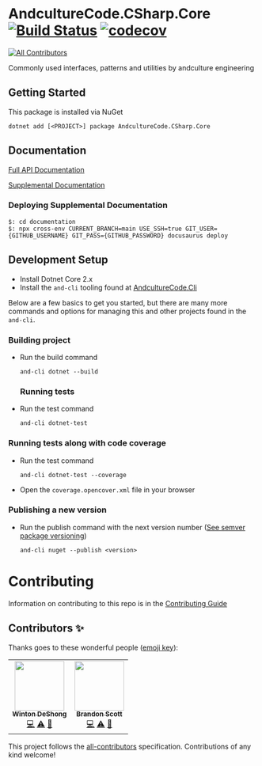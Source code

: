 # AndcultureCode.CSharp.Core [![Build Status](https://travis-ci.org/AndcultureCode/AndcultureCode.CSharp.Core.svg?branch=master)](https://travis-ci.org/AndcultureCode/AndcultureCode.CSharp.Core) [![codecov](https://codecov.io/gh/AndcultureCode/AndcultureCode.CSharp.Core/branch/master/graph/badge.svg)](https://codecov.io/gh/AndcultureCode/AndcultureCode.CSharp.Core) <!-- ALL-CONTRIBUTORS-BADGE:START - Do not remove or modify this section -->
[![All Contributors](https://img.shields.io/badge/all_contributors-2-orange.svg?style=flat-square)](#contributors-)
<!-- ALL-CONTRIBUTORS-BADGE:END -->
Commonly used interfaces, patterns and utilities by andculture engineering

## Getting Started
This package is installed via NuGet
```
dotnet add [<PROJECT>] package AndcultureCode.CSharp.Core
```

## Documentation

[Full API Documentation](src/AndcultureCode.CSharp.Core/AndcultureCode.CSharp.Core.md)

[Supplemental Documentation](https://andculturecode.github.io/AndcultureCode.CSharp.Core)


### Deploying Supplemental Documentation

```shell
$: cd documentation
$: npx cross-env CURRENT_BRANCH=main USE_SSH=true GIT_USER={GITHUB_USERNAME} GIT_PASS={GITHUB_PASSWORD} docusaurus deploy
```


## Development Setup

* Install Dotnet Core 2.x
* Install the `and-cli` tooling found at [AndcultureCode.Cli](https://github.com/AndcultureCode/AndcultureCode.Cli)

Below are a few basics to get you started, but there are many more commands and options for managing this and other projects found in the `and-cli`.

### Building project
* Run the build command
    ```
    and-cli dotnet --build
    ```

    ### Running tests
* Run the test command
    ```
    and-cli dotnet-test
    ```

### Running tests along with code coverage
* Run the test command
    ```
    and-cli dotnet-test --coverage
    ```
* Open the `coverage.opencover.xml` file in your browser

### Publishing a new version
* Run the publish command with the next version number ([See semver package versioning](https://docs.microsoft.com/en-us/nuget/concepts/package-versioning))
    ```
    and-cli nuget --publish <version>
    ```


Contributing
======

Information on contributing to this repo is in the [Contributing Guide](CONTRIBUTING.md)

## Contributors ✨

Thanks goes to these wonderful people ([emoji key](https://allcontributors.org/docs/en/emoji-key)):

<!-- ALL-CONTRIBUTORS-LIST:START - Do not remove or modify this section -->
<!-- prettier-ignore-start -->
<!-- markdownlint-disable -->
<table>
  <tr>
    <td align="center"><a href="http://www.winton.me/"><img src="https://avatars.githubusercontent.com/u/48424?v=4?s=100" width="100px;" alt=""/><br /><sub><b>Winton DeShong</b></sub></a><br /><a href="https://github.com/AndcultureCode/AndcultureCode.CSharp.Core/commits?author=wintondeshong" title="Code">💻</a> <a href="https://github.com/AndcultureCode/AndcultureCode.CSharp.Core/commits?author=wintondeshong" title="Tests">⚠️</a> <a href="https://github.com/AndcultureCode/AndcultureCode.CSharp.Core/commits?author=wintondeshong" title="Documentation">📖</a></td>
    <td align="center"><a href="https://github.com/brandongregoryscott"><img src="https://avatars.githubusercontent.com/u/11774799?v=4?s=100" width="100px;" alt=""/><br /><sub><b>Brandon Scott</b></sub></a><br /><a href="https://github.com/AndcultureCode/AndcultureCode.CSharp.Core/commits?author=brandongregoryscott" title="Code">💻</a> <a href="https://github.com/AndcultureCode/AndcultureCode.CSharp.Core/commits?author=brandongregoryscott" title="Tests">⚠️</a> <a href="#maintenance-brandongregoryscott" title="Maintenance">🚧</a></td>
  </tr>
</table>

<!-- markdownlint-restore -->
<!-- prettier-ignore-end -->

<!-- ALL-CONTRIBUTORS-LIST:END -->

This project follows the [all-contributors](https://github.com/all-contributors/all-contributors) specification. Contributions of any kind welcome!
